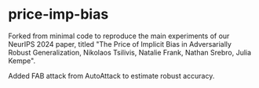 # price-imp-bias
Forked from minimal code to reproduce the main experiments of our NeurIPS 2024 paper, titled "The Price of Implicit Bias in Adversarially Robust Generalization, Nikolaos Tsilivis, Natalie Frank, Nathan Srebro, Julia Kempe".

Added FAB attack from AutoAttack to estimate robust accuracy.